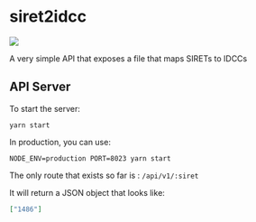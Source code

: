 # siret2idcc

![](https://i.imgur.com/gSe54sx.png)

A very simple API that exposes a file that maps SIRETs to IDCCs

## API Server

To start the server:

    yarn start

In production, you can use:

    NODE_ENV=production PORT=8023 yarn start

The only route that exists so far is : `/api/v1/:siret`

It will return a JSON object that looks like:

```json
["1486"]
```


